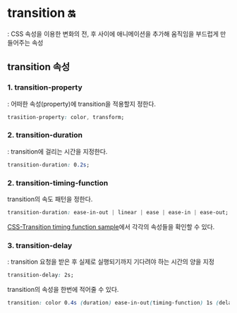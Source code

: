 # transition :on:

: CSS 속성을 이용한 변화의 전, 후 사이에 애니메이션을 추가해 움직임을 부드럽게 만들어주는 속성

## transition 속성

### 1. transition-property

: 어떠한 속성(property)에 transition을 적용할지 정한다.

```css
trasition-property: color, transform;
```

### 2. transition-duration

: transition에 걸리는 시간을 지정한다.

```css
transition-duration: 0.2s;
```

### 2. transition-timing-function

transition의 속도 패턴을 정한다.

```css
transition-duration: ease-in-out | linear | ease | ease-in | ease-out;
```

[CSS-Transition timing function sample](https://codepen.io/Joogumi/full/eYMgrKO)에서 각각의 속성들을 확인할 수 있다.

### 3. transition-delay

: transition 요청을 받은 후 실제로 실행되기까지 기다려야 하는 시간의 양을 지정

```css
transition-delay: 2s;
```

transition의 속성을 한번에 적어줄 수 있다.

```css
transition: color 0.4s (duration) ease-in-out(timing-function) 1s (delay);
```
